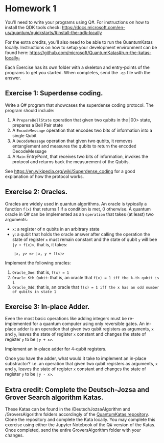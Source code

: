 

# Homework 1

You'll need to write your programs using Q#. For instructions on how to install the QDK tools 
check: https://docs.microsoft.com/en-us/quantum/quickstarts/#install-the-qdk-locally

For the extra credits, you'll also need to be able to run the QuantumKatas locally.
Instructions on how to setup your development environment can be found 
here: https://github.com/microsoft/QuantumKatas#run-the-katas-locally-

Each Exercise has its own folder with a skeleton and entry-points of the programs to get you started. When completes, send the `.qs` file with the answer.


## Exercise 1: Superdense coding.

Write a Q# program that showcases the superdense coding protocol. The program should include:
1. A `PrepareBellState` operation that given two qubits in the |00> state, prepares a Bell Pair state
2. A `EncodeMessage` operation that encodes two bits of information into a single Qubit
3. A `DecodeMessage` operation that given two qubits, it removes entanglement and measures the qubits to return the encoded DecodeMessage
4. A `Main` EntryPoint, that receives two bits of information, invokes the protocol and returns back the measurement of the Qubits.
    
See https://en.wikipedia.org/wiki/Superdense_coding for a good explanation of how the protocol works.


## Exercise 2: Oracles.

Oracles are widely used in quantun algorithms. An oracle is typically a function `f(x)` that returns 1 if a condition is met, 0 otherwise.
A quantum oracle in Q# can be implemented as an `operation` that takes (at least) two arguments:
  * `x`: a register of n qubits in an arbitrary state
  * `y`: a qubit that holds the oracle answer
after calling the operation the state of register `x` must remain constant and the state of qubit `y` will bee `|y + f(x)>`, that is, it takes:
```
    |x, y> => |x, y + f(x)>
```

Implement the following oracles:

1. `Oracle_One`: that is, `f(x) = 1`
1. `Oracle_Kth_Qubit`: that is, an oracle that  `f(x) = 1 iff the k-th qubit is 1` 
1. `Oracle_Odd`: that is, an oracle that  `f(x) = 1 iff the x has an odd number of qubits in state 1` 


## Exercise 3: In-place Adder.

Even the most basic operations like adding integers must be re-implemented for a quantum computer
using only reversible gates.
An in-place adder is an operation that given two qubit registers as arguments, `x` and `y`, leaves the state of register `x` constant
and changes the state of register `y` to be `|y + x>`.

Implement an in-place adder for 4-qubit registers. 

Once you have the adder, what would it take to implement an in-place substractor? i.e. an operation that given two qubit registers 
as arguments, `x` and `y`, leaves the state of register `x` constant and changes the state of register `y` to be `|y - x>`.



## Extra credit: Complete the Deutsch-Jozsa and Grover Search algorithm Katas.

These Katas can be found in the /DeutschJozsaAlgorithm and /GroversAlgorithm folders accordingly of the [QuantumKatas repository](https://github.com/microsoft/QuantumKatas.git).
Clone the repository and complete the Kata locally. You may complete this exercise using either the Jupyter Notebook of the Q# version of the Katas. 
Once completed, send the entire GroversAlgorithm folder with your changes.

